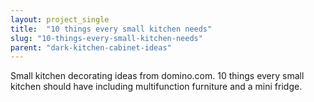 ```yaml
---
layout: project_single
title:  "10 things every small kitchen needs"
slug: "10-things-every-small-kitchen-needs"
parent: "dark-kitchen-cabinet-ideas"
---
```

Small kitchen decorating ideas from domino.com. 10 things every small kitchen should have including multifunction furniture and a mini fridge.